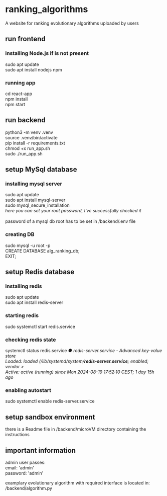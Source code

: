 # ranking_algorithms
A website for ranking evolutionary algorithms uploaded by users <br />


## run frontend
### installing Node.js if is not present
sudo apt update <br />
sudo apt install nodejs npm <br />

### running app
cd react-app <br />
npm install <br />
npm start <br />


## run backend
python3 -m venv .venv <br />
source .venv/bin/activate <br />
pip install -r requirements.txt <br />
chmod +x run_app.sh <br />
sudo ./run_app.sh <br />


## setup MySql database
### installing mysql server
sudo apt update <br />
sudo apt install mysql-server <br />
sudo mysql_secure_installation <br />
*here you can set your root password, I've successfully checked it* <br />
<br />
password of a mysql db root has to be set in /backend/.env file

### creating DB
sudo mysql -u root -p <br />
CREATE DATABASE alg_ranking_db; <br />
EXIT; <br />

## setup Redis database
### installing redis
sudo apt update <br />
sudo apt install redis-server <br />

### starting redis
sudo systemctl start redis.service <br />

### checking redis state
systemctl status redis.service
*● redis-server.service - Advanced key-value store* <br />
     *Loaded: loaded (/lib/systemd/system/**redis-server.service**; enabled; vendor >* <br />
     *Active: active (running) since Mon 2024-08-19 17:52:10 CEST; 1 day 15h ago*

### enabling autostart
sudo systemctl enable redis-server.service <br />


## setup sandbox environment
there is a Readme file in /backend/microVM directory containing the instructions


## important information
admin user passes: <br />
email: 'admin' <br />
password: 'admin' <br />

examplary evolutionary algorithm with required interface is located in: /backend/algorithm.py

